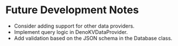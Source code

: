 # Future Development Notes

- Consider adding support for other data providers.
- Implement query logic in DenoKVDataProvider.
- Add validation based on the JSON schema in the Database class.
